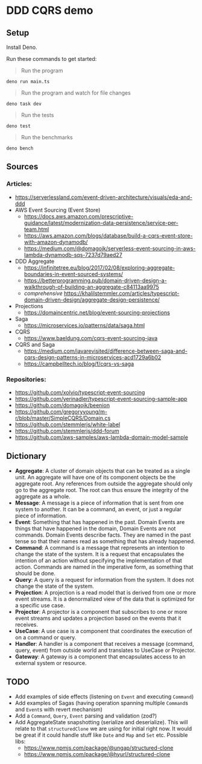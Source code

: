 # DDD CQRS demo

## Setup

Install Deno.

Run these commands to get started:

> Run the program

`deno run main.ts`

> Run the program and watch for file changes

`deno task dev`

> Run the tests

`deno test`

> Run the benchmarks

`deno bench`

## Sources

### Articles:

- https://serverlessland.com/event-driven-architecture/visuals/eda-and-ddd
- AWS Event Sourcing (Event Store)
  - https://docs.aws.amazon.com/prescriptive-guidance/latest/modernization-data-persistence/service-per-team.html
  - https://aws.amazon.com/blogs/database/build-a-cqrs-event-store-with-amazon-dynamodb/
  - https://medium.com/@domagojk/serverless-event-sourcing-in-aws-lambda-dynamodb-sqs-7237d79aed27
- DDD Aggregate
  - https://infinitetree.eu/blog/2017/02/08/exploring-aggregate-boundaries-in-event-sourced-systems/
  - https://betterprogramming.pub/domain-driven-design-a-walkthrough-of-building-an-aggregate-c84113aa9975
  - _comprehensive_
    https://khalilstemmler.com/articles/typescript-domain-driven-design/aggregate-design-persistence/
- Projections
  - https://domaincentric.net/blog/event-sourcing-projections
- Saga
  - https://microservices.io/patterns/data/saga.html
- CQRS
  - https://www.baeldung.com/cqrs-event-sourcing-java
- CQRS and Saga
  - https://medium.com/javarevisited/difference-between-saga-and-cqrs-design-patterns-in-microservices-acd1729a6b02
  - https://campbelltech.io/blog/f/cqrs-vs-saga

### Repositories:

- https://github.com/xolvio/typescript-event-sourcing
- https://github.com/yerinadler/typescript-event-sourcing-sample-app
- https://github.com/domagojk/beenion
- https://github.com/gregoryyoung/m-r/blob/master/SimpleCQRS/Domain.cs
- https://github.com/stemmlerjs/white-label
- https://github.com/stemmlerjs/ddd-forum
- https://github.com/aws-samples/aws-lambda-domain-model-sample

## Dictionary

- **Aggregate**: A cluster of domain objects that can be treated as a single unit. An aggregate will
  have one of its component objects be the aggregate root. Any references from outside the aggregate
  should only go to the aggregate root. The root can thus ensure the integrity of the aggregate as a
  whole.
- **Message**: A message is a piece of information that is sent from one system to another. It can
  be a command, an event, or just a regular piece of information.
- **Event**: Something that has happened in the past. Domain Events are things that have happened in
  the domain, Domain Events are not commands. Domain Events describe facts. They are named in the
  past tense so that their names read as something that has already happened.
- **Command**: A command is a message that represents an intention to change the state of the
  system. It is a request that encapsulates the intention of an action without specifying the
  implementation of that action. Commands are named in the imperative form, as something that should
  be done.
- **Query**: A query is a request for information from the system. It does not change the state of
  the system.
- **Projection**: A projection is a read model that is derived from one or more event streams. It is
  a denormalized view of the data that is optimized for a specific use case.
- **Projector**: A projector is a component that subscribes to one or more event streams and updates
  a projection based on the events that it receives.
- **UseCase**: A use case is a component that coordinates the execution of on a command or query.
- **Handler**: A handler is a component that receives a message (command, query, event) from outside
  world and translates to UseCase or Projector.
- **Gateway**: A gateway is a component that encapsulates access to an external system or resource.

## TODO

- Add examples of side effects (listening on `Event` and executing `Command`)
- Add examples of Sagas (having operation spanning multiple `Command`s and `Event`s with revert
  mechanism)
- Add a `Command`, `Query`, `Event` parsing and validation (zod?)
- Add AggregateState snapshotting (serialize and deserialize).
This will relate to that `structuredClone` we are using for initial right now.
It would be great if it could handle stuff like `Date` and `Map` and `Set` etc.
Possible libs:
  - https://www.npmjs.com/package/@ungap/structured-clone
  - https://www.npmjs.com/package/@hyurl/structured-clone
